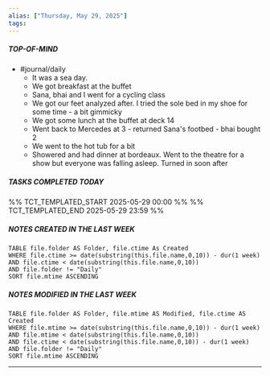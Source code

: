 ```yaml
---
alias: ["Thursday, May 29, 2025"]
tags: 
---
```

##### TOP-OF-MIND
- #journal/daily 
	- It was a sea day.
	- We got breakfast at the buffet
	- Sana, bhai and I went for a cycling class
	- We got our feet analyzed after. I tried the sole bed in my shoe for some time - a bit gimmicky
	- We got some lunch at the buffet at deck 14
	- Went back to Mercedes at 3 - returned Sana's footbed - bhai bought 2
	- We went to the hot tub for a bit
	- Showered and had dinner at bordeaux. Went to the theatre for a show but everyone was falling asleep. Turned in soon after

##### TASKS COMPLETED TODAY
%% TCT_TEMPLATED_START 2025-05-29 00:00 %%
%% TCT_TEMPLATED_END 2025-05-29 23:59 %%



##### NOTES CREATED IN THE LAST WEEK
``` dataview
TABLE file.folder AS Folder, file.ctime As Created
WHERE file.ctime >= date(substring(this.file.name,0,10)) - dur(1 week) 
AND file.ctime < date(substring(this.file.name,0,10)) 
AND file.folder != "Daily"
SORT file.mtime ASCENDING
```

##### NOTES MODIFIED IN THE LAST WEEK
``` dataview
TABLE file.folder AS Folder, file.mtime AS Modified, file.ctime AS Created
WHERE file.mtime >= date(substring(this.file.name,0,10)) - dur(1 week)
AND file.mtime < date(substring(this.file.name,0,10))
AND file.ctime < date(substring(this.file.name,0,10)) - dur(1 week)
AND file.folder != "Daily"
SORT file.mtime ASCENDING
```
---
